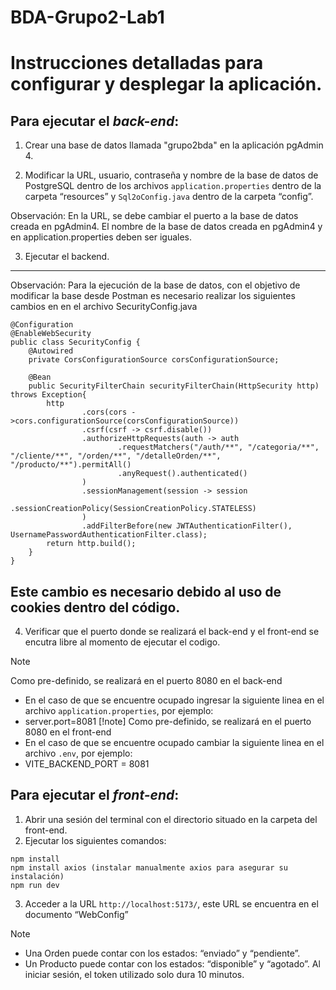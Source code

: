 # BDA-Grupo2-Lab1
# Instrucciones detalladas para configurar y desplegar la aplicación. 

## **Para ejecutar el *back-end***:
1. Crear una base de datos llamada "grupo2bda" en la aplicación pgAdmin 4.

2. Modificar la URL, usuario, contraseña y nombre de la base de datos de PostgreSQL dentro de los archivos `application.properties` dentro de la carpeta “resources” y `Sql2oConfig.java` dentro de la carpeta “config”.

Observación:
En la URL, se debe cambiar el puerto a la base de datos creada en pgAdmin4.
El nombre de la base de datos creada en pgAdmin4 y en application.properties deben ser iguales.

3. Ejecutar el backend.
---
Observación:
Para la ejecución de la base de datos, con el objetivo de modificar la base desde Postman es necesario realizar los siguientes cambios en en el archivo SecurityConfig.java
```
@Configuration
@EnableWebSecurity
public class SecurityConfig {
    @Autowired
    private CorsConfigurationSource corsConfigurationSource;

    @Bean
    public SecurityFilterChain securityFilterChain(HttpSecurity http) throws Exception{
        http
                .cors(cors ->cors.configurationSource(corsConfigurationSource))
                .csrf(csrf -> csrf.disable())
                .authorizeHttpRequests(auth -> auth
                        .requestMatchers("/auth/**", "/categoria/**", "/cliente/**", "/orden/**", "/detalleOrden/**", "/producto/**").permitAll()
                        .anyRequest().authenticated()
                )
                .sessionManagement(session -> session
                        .sessionCreationPolicy(SessionCreationPolicy.STATELESS)
                )
                .addFilterBefore(new JWTAuthenticationFilter(), UsernamePasswordAuthenticationFilter.class);
        return http.build();
    }
}
```
Este cambio es necesario debido al uso de cookies dentro del código.
---
4. Verificar que el puerto donde se realizará el back-end y el front-end se encutra libre al momento de ejecutar el codigo.
> [!note]
> Como pre-definido, se realizará en el puerto 8080 en el back-end
> * En el caso de que se encuentre ocupado ingresar la siguiente linea en el archivo `application.properties`, por ejemplo:
> * server.port=8081
> [!note]
> Como pre-definido, se realizará en el puerto 8080 en el front-end
> * En el caso de que se encuentre ocupado cambiar la siguiente linea en el archivo `.env`, por ejemplo:
> * VITE_BACKEND_PORT = 8081
  


## **Para ejecutar el *front-end***:
1. Abrir una sesión del terminal con el directorio situado en la carpeta del front-end.
2. Ejecutar los siguientes comandos:
```
npm install
npm install axios (instalar manualmente axios para asegurar su instalación)
npm run dev 
```
3.  Acceder a la URL `http://localhost:5173/`, este URL se encuentra en el documento “WebConfig”

> [!note]
> * Una Orden puede contar con los estados: “enviado” y “pendiente”.
> * Un Producto puede contar con los estados: “disponible” y “agotado”.
> Al iniciar sesión, el token utilizado solo dura 10 minutos.
